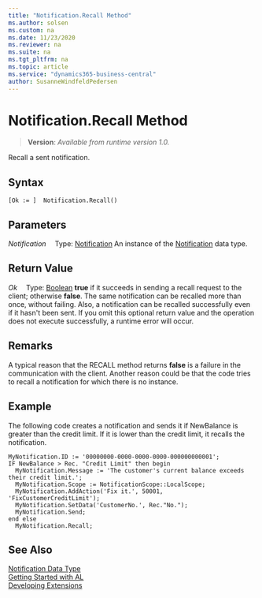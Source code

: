 ```yaml
---
title: "Notification.Recall Method"
ms.author: solsen
ms.custom: na
ms.date: 11/23/2020
ms.reviewer: na
ms.suite: na
ms.tgt_pltfrm: na
ms.topic: article
ms.service: "dynamics365-business-central"
author: SusanneWindfeldPedersen
---
```

[//]: # (START>DO_NOT_EDIT)
[//]: # (IMPORTANT:Do not edit any of the content between here and the END>DO_NOT_EDIT.)
[//]: # (Any modifications should be made in the .xml files in the ModernDev repo.)
# Notification.Recall Method
> **Version**: _Available from runtime version 1.0._

Recall a sent notification.


## Syntax
```
[Ok := ]  Notification.Recall()
```

## Parameters
*Notification*
&emsp;Type: [Notification](notification-data-type.md)
An instance of the [Notification](notification-data-type.md) data type.

## Return Value
*Ok*
&emsp;Type: [Boolean](../boolean/boolean-data-type.md)
**true** if it succeeds in sending a recall request to the client; otherwise **false**. The same notification can be recalled more than once, without failing. Also, a notification can be recalled successfully even if it hasn't been sent.  If you omit this optional return value and the operation does not execute successfully, a runtime error will occur.  


[//]: # (IMPORTANT: END>DO_NOT_EDIT)

<!--
If you omit this optional return value and if the notification cannot be recalled, then a run-time error occurs that states that the notification cannot be recalled. If you include a return value, then it is assumed that you will handle any errors and no run-time error occurs, even if the notification is not recalled.-->

## Remarks

A typical reason that the RECALL method returns **false** is a failure in the communication with the client. Another reason could be that the code tries to recall a notification for which there is no instance.

## Example

The following code creates a notification and sends it if NewBalance is greater than the credit limit. If it is lower than the credit limit, it recalls the notification.

```al
MyNotification.ID := '00000000-0000-0000-0000-000000000001';
IF NewBalance > Rec. "Credit Limit" then begin
  MyNotification.Message := 'The customer's current balance exceeds their credit limit.';
  MyNotification.Scope := NotificationScope::LocalScope;
  MyNotification.AddAction('Fix it.', 50001, 'FixCustomerCreditLimit');
  MyNotification.SetData('CustomerNo.', Rec."No.");
  MyNotification.Send;
end else
  MyNotification.Recall;
```

## See Also
[Notification Data Type](notification-data-type.md)  
[Getting Started with AL](../../devenv-get-started.md)  
[Developing Extensions](../../devenv-dev-overview.md)